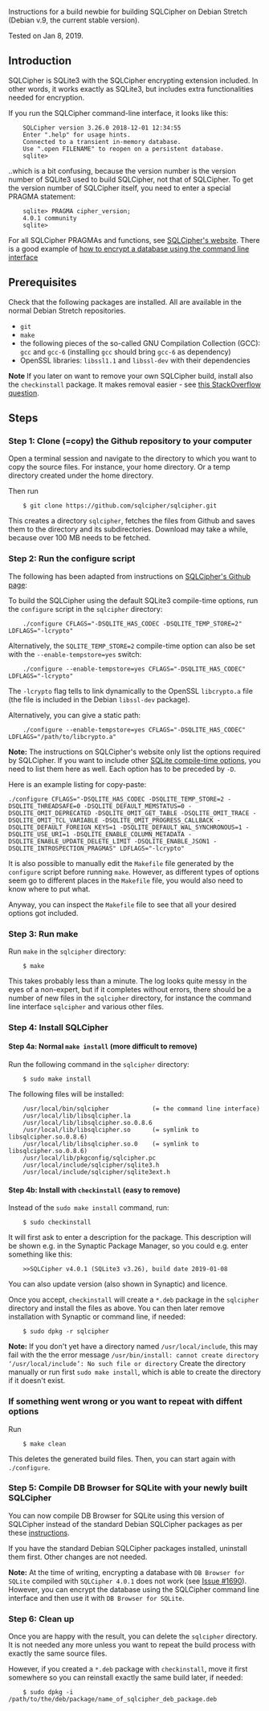 Instructions for a build newbie for building SQLCipher on Debian Stretch (Debian v.9, the current stable version).

Tested on Jan 8, 2019.

## Introduction

SQLCipher is SQLite3 with the SQLCipher encrypting extension included. In other words, it works exactly as SQLite3, but includes extra functionalities needed for encryption.

If you run the SQLCipher command-line interface, it looks like this:

```
    SQLCipher version 3.26.0 2018-12-01 12:34:55
    Enter ".help" for usage hints.
    Connected to a transient in-memory database.
    Use ".open FILENAME" to reopen on a persistent database.
    sqlite>  
```
..which is a bit confusing, because the version number is the version number of SQLite3 used to build SQLCipher, not that of SQLCipher. To get the version number of SQLCipher itself, you need to enter a special PRAGMA statement:

```
    sqlite> PRAGMA cipher_version;
    4.0.1 community
    sqlite> 
```

For all SQLCipher PRAGMAs and functions, see [SQLCipher's website](https://www.zetetic.net/sqlcipher/sqlcipher-api/). There is a good example of [how to encrypt a database using the command line interface](https://www.zetetic.net/sqlcipher/sqlcipher-api/#sqlcipher_export)


## Prerequisites

Check that the following packages are installed. All are available in the normal Debian Stretch repositories.

- ``git``
- ``make``
- the following pieces of the so-called GNU Compilation Collection (GCC): ``gcc`` and ``gcc-6`` (installing ``gcc`` should bring ``gcc-6`` as dependency)
- OpenSSL libraries: ``libssl1.1`` and ``libssl-dev`` with their dependencies


**Note** If you later on want to remove your own SQLCipher build, install also the ``checkinstall`` package. It makes removal easier - see [this StackOverflow question](https://stackoverflow.com/questions/1439950/whats-the-opposite-of-make-install-i-e-how-do-you-uninstall-a-library-in-li).


## Steps

### Step 1: Clone (=copy) the Github repository to your computer

Open a terminal session and navigate to the directory to which you want to copy the source files. For instance, your home directory. Or a temp directory created under the home directory.

Then run

```
    $ git clone https://github.com/sqlcipher/sqlcipher.git
```

This creates a directory ``sqlcipher``, fetches the files from Github and saves them to the directory and its subdirectories. Download may take a while, because over 100 MB needs to be fetched.

### Step 2: Run the configure script

The following has been adapted from instructions on [SQLCipher's Github page](https://github.com/sqlcipher/sqlcipher/blob/master/README.md):

To build the SQLCipher using the default SQLite3 compile-time options, run the ``configure`` script in the ``sqlcipher`` directory:

```
    ./configure CFLAGS="-DSQLITE_HAS_CODEC -DSQLITE_TEMP_STORE=2" LDFLAGS="-lcrypto"
```

Alternatively, the ``SQLITE_TEMP_STORE=2`` compile-time option can also be set with the ``--enable-tempstore=yes`` switch:
```
    ./configure --enable-tempstore=yes CFLAGS="-DSQLITE_HAS_CODEC" LDFLAGS="-lcrypto"
```

The ``-lcrypto`` flag tells to link dynamically to the OpenSSL ``libcrypto.a`` file (the file is included in the Debian ``libssl-dev`` package).

Alternatively, you can give a static path:
```
    ./configure --enable-tempstore=yes CFLAGS="-DSQLITE_HAS_CODEC" LDFLAGS="/path/to/libcrypto.a"
```

**Note:** The instructions on SQLCipher's website only list the options required by SQLCipher. If you want to include other [SQLite compile-time options](https://www.sqlite.org/compile.html), you need to list them here as well. Each option has to be preceded by ``-D``.

Here is an example listing for copy-paste:

```
./configure CFLAGS="-DSQLITE_HAS_CODEC -DSQLITE_TEMP_STORE=2 -DSQLITE_THREADSAFE=0 -DSQLITE_DEFAULT_MEMSTATUS=0 -DSQLITE_OMIT_DEPRECATED -DSQLITE_OMIT_GET_TABLE -DSQLITE_OMIT_TRACE -DSQLITE_OMIT_TCL_VARIABLE -DSQLITE_OMIT_PROGRESS_CALLBACK -DSQLITE_DEFAULT_FOREIGN_KEYS=1 -DSQLITE_DEFAULT_WAL_SYNCHRONOUS=1 -DSQLITE_USE_URI=1 -DSQLITE_ENABLE_COLUMN_METADATA -DSQLITE_ENABLE_UPDATE_DELETE_LIMIT -DSQLITE_ENABLE_JSON1 -DSQLITE_INTROSPECTION_PRAGMAS" LDFLAGS="-lcrypto"
```

It is also possible to manually edit the ``Makefile`` file generated by the ``configure`` script before running ``make``. However, as different types of options seem go to different places in the ``Makefile`` file, you would also need to know where to put what.

Anyway, you can inspect the ``Makefile`` file to see that all your desired options got included.


### Step 3: Run make


Run ``make`` in the ``sqlcipher`` directory:
```
    $ make
```
This takes probably less than a minute. The log looks quite messy in the eyes of a non-expert, but if it completes without errors, there should be a number of new files in the ``sqlcipher`` directory, for instance the command line interface ``sqlcipher`` and various other files.


### Step 4: Install SQLCipher

#### Step 4a: Normal ``make install`` (more difficult to remove)

Run the following command in the ``sqlcipher`` directory:
```
    $ sudo make install
```
The following files will be installed:
```
    /usr/local/bin/sqlcipher            (= the command line interface)
    /usr/local/lib/libsqlcipher.la
    /usr/local/lib/libsqlcipher.so.0.8.6
    /usr/local/lib/libsqlcipher.so      (= symlink to libsqlcipher.so.0.8.6)
    /usr/local/lib/libsqlcipher.so.0    (= symlink to libsqlcipher.so.0.8.6)
    /usr/local/lib/pkgconfig/sqlcipher.pc
    /usr/local/include/sqlcipher/sqlite3.h
    /usr/local/include/sqlcipher/sqlite3ext.h
```

#### Step 4b: Install with ``checkinstall`` (easy to remove)

Instead of the ``sudo make install`` command, run:

```
    $ sudo checkinstall
```

It will first ask to enter a description for the package. This description will be shown e.g. in the Synaptic Package Manager, so you could e.g. enter something like this:
```
    >>SQLCipher v4.0.1 (SQLite3 v3.26), build date 2019-01-08
```
You can also update version (also shown in Synaptic) and licence.

Once you accept, ``checkinstall`` will create a ``*.deb`` package in the ``sqlcipher`` directory and install the files as above. You can then later remove installation with Synaptic or command line, if needed:
```
    $ sudo dpkg -r sqlcipher
```


**Note:** If you don't yet have a directory named ``/usr/local/include``, this may fail with the the error message ``/usr/bin/install: cannot create directory ‘/usr/local/include’: No such file or directory`` Create the directory manually or run first ``sudo make install``, which is able to create the directory if it doesn't exist.


### If something went wrong or you want to repeat with diffent options

Run

```
    $ make clean
```
This deletes the generated build files. Then, you can start again with ``./configure``.


### Step 5: Compile DB Browser for SQLite with your newly built SQLCipher

You can now compile DB Browser for SQLite using this version of SQLCipher instead of the standard Debian SQLCipher packages as per these [instructions](https://github.com/sqlitebrowser/sqlitebrowser/wiki/DB-Browser-for-SQLite%3A-Build-from-Source-on-Debian.--Newbie-Instructions).

If you have the standard Debian SQLCipher packages installed, uninstall them first. Other changes are not needed.

**Note:** At the time of writing, encrypting a database with ``DB Browser for SQLite`` compiled with ``SQLCipher 4.0.1`` does not work (see [Issue #1690](https://github.com/sqlitebrowser/sqlitebrowser/issues/1690)). However, you can encrypt the database using the SQLCipher command line interface and then use it with ``DB Browser for SQLite``.

### Step 6: Clean up

Once you are happy with the result, you can delete the ``sqlcipher`` directory. It is not needed any more unless you want to repeat the build process with exactly the same source files.

However, if you created a ``*.deb`` package with ``checkinstall``, move it first somewhere so you can reinstall exactly the same build later, if needed:
```
    $ sudo dpkg -i /path/to/the/deb/package/name_of_sqlcipher_deb_package.deb
```
